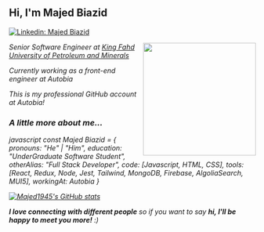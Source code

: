 <h2> Hi, I'm Majed Biazid </h2>  

[![Linkedin: Majed Biazid](https://img.shields.io/badge/-MajedBiazid-blue?style=flat-square&logo=Linkedin&logoColor=white&link=https://www.linkedin.com/in/majed-biazid-174b1b260/)](https://www.linkedin.com/in/majed-biazid-174b1b260/)

<img align='right' src="https://nanomaterialsynthesis.com/wp-content/uploads/2020/11/KFUPM-logo-transparent2.png" width="230">
<p><em>Senior Software Engineer at <a href="">King Fahd University of Petroleum and Minerals</a><img 
</em></p>
<p>Currently working as a front-end engineer at Autobia</p>
<p>This is my professional GitHub account at Autobia!</p>

### A little more about me...  

javascript
const Majed Biazid = {
  pronouns: "He" | "Him",
  education: "UnderGraduate Software Student",
  otherAlias: "Full Stack Developer",
  code: [Javascript, HTML, CSS],
  tools: [React, Redux, Node, Jest, Tailwind, MongoDB, Firebase, AlgoliaSearch, MUI5],
  workingAt: Autobia
}

[![Majed1945's GitHub stats](https://github-readme-stats.vercel.app/api?username=Majed1945&show_icons=true&theme=radical)](https://github.com/Majed1945)


<em><b>I love connecting with different people</b> so if you want to say <b>hi, I'll be happy to meet you more!</b> :)</em>
